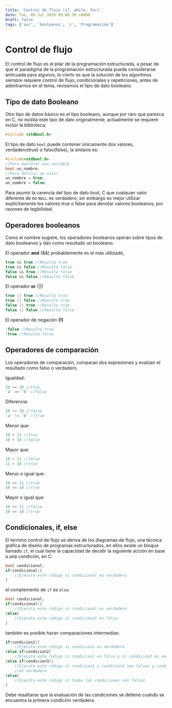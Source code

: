 ```yaml
---
title: 'Control de flujo (if, while, for)'
date: Tue, 09 Jul 2019 09:06:50 +0000
draft: false
tags: ['avr', 'booleanos', 'c', 'Programación']
---
```


# Control de flujo

El control de flujo es el pilar de la programación estructurada, a pesar de 
que el paradigma de la programación estructurada pueda considerarse anticuada 
para algunos, lo cierto es que la solución de los algoritmos siempre requiere
control de flujo; condicionales y repeticiones, antes de adentrarnos en el tema,
revisemos el tipo de dato booleano.

## Tipo de dato Booleano 
Otro tipo de datos básico es el tipo booleano, aunque por raro que parezca en C,
no existía este tipo de dato originalmente, actualmente se requiere incluir
la biblioteca;
```C
#include <stdbool.h>
```
El tipo de dato `bool` puede contener únicamente dos valores, verdadero(true) o
falso(false), la sintaxis es:
```C
#include<stdbool.h>
//Para declarar una variable
bool un_nombre;
//Para definir un valor 
un_nombre = true;
un_nombre = false;
```
Para asumir la carencia del tipo de dato bool, C que cualquier valor diferente
de `0`o `NULL` es verdadero, sin embargo es mejor utilizar explícitamente los 
valores true o false para denotar valores booleanos, por razones de legibilidad.

## Operadores booleanos
Como el nombre sugiere, los operadores booleanos operan sobre tipos de dato 
booleanos y dan como resultado un booleano.

El operador **and** (&&) probablemente es el más utilizado,
```C
true && true //Resulta true
true && false //Resulta false
false && true //Resulta false
false && false //Resulta false
```
El operador **or** (||)
```C
true || true //Resulta true
true || false //Resulta true
false || true //Resulta true
false || false //Resulta false
```
El operador de negación **(!)**
```C
!false //Resulta true
!true //Resulta false
```

## Operadores de comparación

Los operadores de comparación, comparan dos expresiones y evalúan el resultado
como falso o verdadero.

Igualdad:
```C
10 == 10 //true
'a' == 'b' //false
```
Diferencia:
```C
10 != 10 //false
'a' != 'b' //true
```
Menor que:
```C
10 < 11 //true
10 < 10 //false
```
Mayor que:
```C
10 > 11 //false
11 > 10 //true
```
Menor o igual que:
```C
10 <= 11 //true
10 <= 10 //true
```
Mayor o igual que:
```C
10 >= 11 //false
10 >= 10 //true
```
## Condicionales, if, else
El termino control de flujo se deriva de los diagramas de flujo, una técnica
gráfica de diseño de programas estructurados, en ellos existe un bloque
llamado `if`, el cual tiene la capacidad de decidir la siguiente acción en 
base a una condición, en C:
```C
bool condicional;
if(condicional){
	//Ejecuta este código si condicional es verdadero
}
```
el complemento de `if` es `else`:
```C
bool condicional;
if(condicional){
	//Ejecuta este código si condicional es verdadero
}else{
	//Ejecuta este código si condicional es falso
}
```
también es posible hacer comparaciones intermedias:
```C
if(condicion1){
	//Ejecuta este código si condicion1 es verdadera
}else if(condicion2{
	//Ejecuta este código si condicion1 es falso y si condicion2 es verdadera
}else if(condicion3){
	//Ejecuta este código si condicion1 y condicion2 son falsos y condicion3
	//es verdadera
}else{
	//Ejecuta este código si todas las condiciones son falsas
}
```
Debe resaltarse que la evaluación de las condiciones se detiene cuando se
encuentra la primera condición verdadera.

